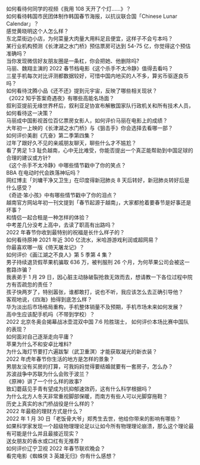 如何看待何同学的视频《我用 108 天开了个灯......》？  
如何看待韩国市民团体制作韩国春节海报，以抗议联合国「Chinese Lunar Calendar」？  
感觉黄晓明这个人怎么样？  
东北菜街边小店，为何菜量大肉量大用料足且便宜，这样子不会亏本吗？  
某行业机构预测《长津湖之水门桥》预估票房可达到 54-75 亿，你觉得这个预估准确吗？  
当你发现微信好友朋友圈是一条杠，你会把她、他删除吗?  
马丽、魏翔主演的 2022 春节档电影《这个杀手不太冷静》值得去看吗？  
三星手机每次对比评测都数据较好，可惜中国内地买的人不多，算劣币驱逐良币吗？  
如何看待沈腾小品《还不还》提到元宇宙，反映了哪些相关现状？  
《2022 知乎答案奇遇夜》有哪些高能名场面？  
叙利亚提前无缘世界杯后，叙利亚足协宣布解散国家队行政机关和所有技术人员，如何看待这一决策？  
马丽成中国影视首位百亿票房女影人，如何评价马丽在电影上的成绩？  
大年初一上映的《长津湖之水门桥》与《狙击手》你会选择去看哪一部？  
如何评价美剧《亢奋》第二季第四集？  
过年了跟好久不见的亲戚朋友聊天，聊些什么才不尴尬？  
看了男足 1:3 耻负越南，心中无比难受，你能否提出一个真正能帮助到中国足球的合理的建议或方针?  
《这个杀手不太冷静》中哪些情节戳中了你的笑点？  
BBA 在电动时代会跌落神坛吗？  
网红博主「刘墉干净又卫生」在印度得新冠肺炎 8 天后转好，新冠肺炎转好后是什么感受？  
《奇迹·笨小孩》中有哪些情节戳中了你的泪点？  
越南官方网站年初一刊文提到「春节起源于越南」，大家都抢着要春节是好事还是坏事？  
和情侣一起合租是一种怎样的体验？  
中考差几分没考上高中，去读了职高有出路吗？  
2022 年春节你收到最特别的祝福是长什么样子的？  
如何看待原神 2021 年近 300 亿流水，米哈游游戏利润或超网易？  
你最喜欢哪一版《倚天屠龙记》？  
如何评价《画江湖之不良人》第 5 季第 4 集？  
男子持续退货假苹果机骗取 636 万，被判服刑 26 个月，为何苹果公司会被这一套路诈骗？  
我表弟于 1 月 29 日，因心脏主动脉破裂抢救无效而去，想请教一下各位过程中院方有否疏忽的责任？  
孩子快两岁了，特别嚣张，谁都敢打，说也不听，我应该怎么去正确引导他？  
客观地说，《四海》拍得到底怎么样？  
华为淡出后市场格局重构，手机整体销量不及预期，手机市场未来如何发展？  
高中生应该配手机吗（不带到学校）？  
2022 北京冬奥会揭幕战冰壶混双中国 7:6 险胜瑞士， 如何评价本场比赛中国队的表现？  
如何面对自己逐渐走向平庸？  
苹果为什么不和安卓比堆料?  
为什么海灯节要打六遍跋掣（武卫重溟）才能获取凝光的新衣装？  
2022 年虎年春节你生活的地方是怎样的景象？  
男朋友没有买房的打算，可我妈妈觉得要结婚就要有一套房子，怎么办？  
苏波战争中苏联为什么会败于波兰？  
《原神》讲了一个什么样的故事?  
致幻蘑菇见手青有望成为抗抑郁速效药，这有什么科学根据吗？  
为什么北方人冬天非常重视脚部保暖，而南方有些人可以光脚穿拖鞋？  
历史上真实的水门桥战役是什么样的？  
2022 年最稳的理财方式是什么？  
2022 年 1 月 30 日「老饭骨大爷」郑秀生去世，他给你带来的影响有哪些？  
如果科学家发现一个超级物理理论足以让如今所有物理理论崩溃，那么这个理论最有可能是什么并且最接近现实？  
送女朋友的香水或口红有无推荐？  
如何评价辽宁卫视 2022 年春节联欢晚会？  
看完电影《蜘蛛侠 3 英雄无归》你有什么感想？  
